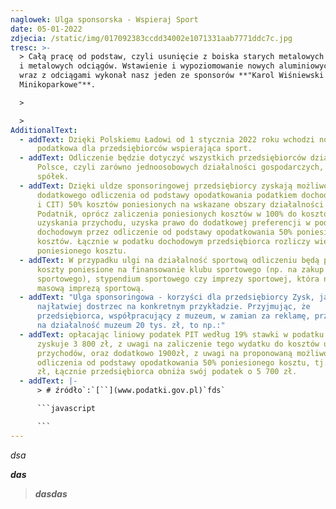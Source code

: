 ```yaml
---
naglowek: Ulga sponsorska - Wspieraj Sport
date: 05-01-2022
zdjecia: /static/img/017092383ccdd34002e1071331aab7771ddc7c.jpg
tresc: >-
  > Całą pracę od podstaw, czyli usunięcie z boiska starych metalowych bramek
  i metalowych odciągów. Wstawienie i wypoziomowanie nowych aluminiowych bramek
  wraz z odciągami wykonał nasz jeden ze sponsorów **"Karol Wiśniewski Usługi
  Minikoparkowe"**. 

  >

  >
AdditionalText:
  - addText: Dzięki Polskiemu Ładowi od 1 stycznia 2022 roku wchodzi nowa ulga
      podatkowa dla przedsiębiorców wspierająca sport.
  - addText: Odliczenie będzie dotyczyć wszystkich przedsiębiorców działających w
      Polsce, czyli zarówno jednoosobowych działalności gospodarczych, jak i
      spółek.
  - addText: Dzięki uldze sponsoringowej przedsiębiorcy zyskają możliwość
      dodatkowego odliczenia od podstawy opodatkowania podatkiem dochodowym (PIT
      i CIT) 50% kosztów poniesionych na wskazane obszary działalności.
      Podatnik, oprócz zaliczenia poniesionych kosztów w 100% do kosztów
      uzyskania przychodu, uzyska prawo do dodatkowej preferencji w podatku
      dochodowym przez odliczenie od podstawy opodatkowania 50% poniesionych
      kosztów. Łącznie w podatku dochodowym przedsiębiorca rozliczy więc 150%
      poniesionego kosztu.
  - addText: W przypadku ulgi na działalność sportową odliczeniu będą podlegać
      koszty poniesione na finansowanie klubu sportowego (np. na zakup sprzętu
      sportowego), stypendium sportowego czy imprezy sportowej, która nie jest
      masową imprezą sportową.
  - addText: "Ulga sponsoringowa - korzyści dla przedsiębiorcy Zysk, jaki daje ulga,
      najłatwiej dostrzec na konkretnym przykładzie. Przyjmując, że
      przedsiębiorca, współpracujący z muzeum, w zamian za reklamę, przeznaczy
      na działalność muzeum 20 tys. zł, to np.:"
  - addText: opłacając liniowy podatek PIT według 19% stawki w podatku dochodowym
      zyskuje 3 800 zł, z uwagi na zaliczenie tego wydatku do kosztów uzyskania
      przychodów, oraz dodatkowo 1900zł, z uwagi na proponowaną możliwość
      odliczenia od podstawy opodatkowania 50% poniesionego kosztu, tj. 10 tys.
      zł, Łącznie przedsiębiorca obniża swój podatek o 5 700 zł.
  - addText: |-
      > # źródło`:`[``](www.podatki.gov.pl)`fds`

      ```javascript

      ```
---
```

*dsa*

***das***

> ***dasdas***